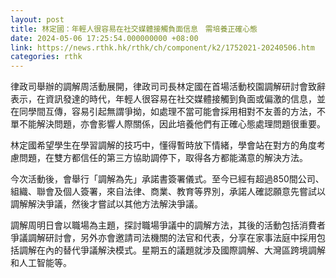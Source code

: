 ```yaml
---
layout: post
title: 林定國：年輕人很容易在社交媒體接觸負面信息　需培養正確心態
date: 2024-05-06 17:25:54.000000000 +08:00
link: https://news.rthk.hk/rthk/ch/component/k2/1752021-20240506.htm
categories: rthk
---
```


律政司舉辦的調解周活動展開，律政司司長林定國在首場活動校園調解研討會致辭表示，在資訊發達的時代，年輕人很容易在社交媒體接觸到負面或偏激的信息，並在同學間互傳，容易引起無謂爭拗，如處理不當可能會採用相對不友善的方法，不單不能解決問題，亦會影響人際關係，因此培養他們有正確心態處理問題很重要。

林定國希望學生在學習調解的技巧中，懂得暫時放下情緒，學會站在對方的角度考慮問題，在雙方都信任的第三方協助調停下，取得各方都能滿意的解決方法。 

今次活動後，會舉行「調解為先」承諾書簽署儀式。至今已經有超過850間公司、組織、聯會及個人簽署，來自法律、商業、教育等界別，承諾人確認願意先嘗試以調解解決爭議，然後才嘗試以其他方法解決爭議。

調解周明日會以職場為主題，探討職場爭議中的調解方法，其後的活動包括消費者爭議調解研討會，另外亦會邀請司法機關的法官和代表，分享在家事法庭中採用包括調解在內的替代爭議解決模式。星期五的議題就涉及國際調解、大灣區跨境調解和人工智能等。
